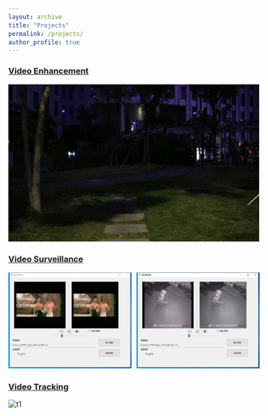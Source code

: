```yaml
---
layout: archive
title: "Projects"
permalink: /projects/
author_profile: true
---
```


### [Video Enhancement](https://github.com/suyukun666/UFO)

![demo](../images/demo.gif)

### [Video Surveillance]()

<center>
<img src="../images/eccv20.png">
</center>

### [Video Tracking](https://browse.arxiv.org/pdf/2308.15795.pdf)

![t1](../images/t1.gif)
